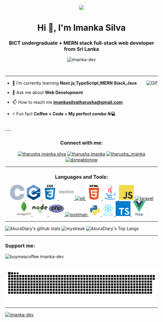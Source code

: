 <p align="center">
  <img style="width:8rem; height:auto" src="https://cdn.dribbble.com/users/1787323/screenshots/10091971/media/d43c019bfeff34be8816481e843ea8c1.png"/>
</p>

<h1 align="center">Hi 👋, I'm Imanka Silva</h1>
<h3 align="center">BICT undergraduate + MERN stack full-stack web developer from Sri Lanka</h3>
<p align="center"> <img src="https://komarev.com/ghpvc/?username=imanka-dev&label=Profile%20views&color=0e75b6&style=flat" alt="imanka-dev" /> </p>

<br>

---

<img align="right" alt="GIF" height="160px" src="https://media.giphy.com/media/Ah3zHH7hvsSB2/giphy.gif" />


- 🌱 I’m currently learning **Next.js,TypeScript,MERN Stack,Java**

- 💬 Ask me about **Web Development**

- 📫 How to reach me **imankasilvatharusha@gmail.com**

- ⚡ Fun fact **Coffee + Code = My perfect combo ☕💻**

<br>
---
  
  
<h3 align="center">Connect with me:</h3>
<p align="center">
<a href="https://linkedin.com/in/tharusha imanka silva" target="blank"><img align="center" src="https://raw.githubusercontent.com/rahuldkjain/github-profile-readme-generator/master/src/images/icons/Social/linked-in-alt.svg" alt="tharusha imanka silva" height="40" width="50" /></a>
<a href="https://fb.com/tharusha imanka" target="blank"><img align="center" src="https://raw.githubusercontent.com/rahuldkjain/github-profile-readme-generator/master/src/images/icons/Social/facebook.svg" alt="tharusha imanka" height="40" width="50" /></a>
<a href="https://instagram.com/tharusha_imanka" target="blank"><img align="center" src="https://raw.githubusercontent.com/rahuldkjain/github-profile-readme-generator/master/src/images/icons/Social/instagram.svg" alt="tharusha_imanka" height="40" width="50" /></a>
<a href="https://www.youtube.com/c/donpablonow" target="blank"><img align="center" src="https://raw.githubusercontent.com/rahuldkjain/github-profile-readme-generator/master/src/images/icons/Social/youtube.svg" alt="donpablonow" height="50" width="60" /></a>

</p>

---

<h3 align="center">Languages and Tools:</h3>
<p align="center"> <a href="https://www.cprogramming.com/" target="_blank" rel="noreferrer"> <img src="https://raw.githubusercontent.com/devicons/devicon/master/icons/c/c-original.svg" alt="c" width="50" height="50"/> </a> <a href="https://www.w3schools.com/cpp/" target="_blank" rel="noreferrer"> <img src="https://raw.githubusercontent.com/devicons/devicon/master/icons/cplusplus/cplusplus-original.svg" alt="cplusplus" width="50" height="50"/> </a> <a href="https://www.w3schools.com/css/" target="_blank" rel="noreferrer"> <img src="https://raw.githubusercontent.com/devicons/devicon/master/icons/css3/css3-original-wordmark.svg" alt="css3" width="50" height="50"/> </a> <a href="https://expressjs.com" target="_blank" rel="noreferrer"> <img src="https://raw.githubusercontent.com/devicons/devicon/master/icons/express/express-original-wordmark.svg" alt="express" width="50" height="50"/> </a> <a href="https://git-scm.com/" target="_blank" rel="noreferrer"> <img src="https://www.vectorlogo.zone/logos/git-scm/git-scm-icon.svg" alt="git" width="50" height="50"/> </a> <a href="https://www.w3.org/html/" target="_blank" rel="noreferrer"> <img src="https://raw.githubusercontent.com/devicons/devicon/master/icons/html5/html5-original-wordmark.svg" alt="html5" width="50" height="50"/> </a> <a href="https://www.java.com" target="_blank" rel="noreferrer"> <img src="https://raw.githubusercontent.com/devicons/devicon/master/icons/java/java-original.svg" alt="java" width="50" height="50"/> </a> <a href="https://developer.mozilla.org/en-US/docs/Web/JavaScript" target="_blank" rel="noreferrer"> <img src="https://raw.githubusercontent.com/devicons/devicon/master/icons/javascript/javascript-original.svg" alt="javascript" width="50" height="50"/> </a> <a href="https://laravel.com/" target="_blank" rel="noreferrer"> <img src="https://github.com/Scar1109/skill-icons/blob/main/icons/Laravel-Light.svg" alt="laravel" width="50" height="50"/> </a> <a href="https://www.mongodb.com/" target="_blank" rel="noreferrer"> <img src="https://raw.githubusercontent.com/devicons/devicon/master/icons/mongodb/mongodb-original-wordmark.svg" alt="mongodb" width="50" height="50"/> </a> <a href="https://nodejs.org" target="_blank" rel="noreferrer"> <img src="https://raw.githubusercontent.com/devicons/devicon/master/icons/nodejs/nodejs-original-wordmark.svg" alt="nodejs" width="50" height="50"/> </a> <a href="https://www.php.net" target="_blank" rel="noreferrer"> <img src="https://raw.githubusercontent.com/devicons/devicon/master/icons/php/php-original.svg" alt="php" width="50" height="50"/> </a> <a href="https://postman.com" target="_blank" rel="noreferrer"> <img src="https://www.vectorlogo.zone/logos/getpostman/getpostman-icon.svg" alt="postman" width="50" height="50"/> </a> <a href="https://www.python.org" target="_blank" rel="noreferrer"> <img src="https://raw.githubusercontent.com/devicons/devicon/master/icons/python/python-original.svg" alt="python" width="40" height="40"/> </a> <a href="https://reactjs.org/" target="_blank" rel="noreferrer"> <img src="https://raw.githubusercontent.com/devicons/devicon/master/icons/react/react-original-wordmark.svg" alt="react" width="40" height="40"/> </a> <a href="https://www.typescriptlang.org/" target="_blank" rel="noreferrer"> <img src="https://raw.githubusercontent.com/devicons/devicon/master/icons/typescript/typescript-original.svg" alt="typescript" width="50" height="50"/> </a> <a href="https://vuejs.org/" target="_blank" rel="noreferrer"> <img src="https://raw.githubusercontent.com/devicons/devicon/master/icons/vuejs/vuejs-original-wordmark.svg" alt="vuejs" width="50" height="50"/> </a> </p>

---



![AkuraDiary's github stats](https://github-readme-stats.vercel.app/api?username=imanka-dev&show_icons=true&theme=tokyonight)
<img src="https://github-readme-streak-stats.herokuapp.com/?user=imanka-dev&theme=tokyonight" alt="mystreak"/>
![AkuraDiary's Top Langs](https://github-readme-stats.vercel.app/api/top-langs/?username=imanka-dev&theme=tokyonight&layout=compact)

---

<h3 align="left">Support me:</h3>
<p><a href="https://www.buymeacoffee.com/buymeacoffee imanka-dev"> <img align="left" src="https://cdn.buymeacoffee.com/buttons/v2/default-yellow.png" height="50" width="210" alt="buymeacoffee imanka-dev" /></a>




![snake gif](https://github.com/TekyaygilFethi/TekyaygilFethi/blob/output/github-contribution-grid-snake.svg)

---

<p align="left"> <a href="https://github.com/ryo-ma/github-profile-trophy"><img src="https://github-profile-trophy.vercel.app/?username=imanka-dev" alt="imanka-dev" /></a> </p>
